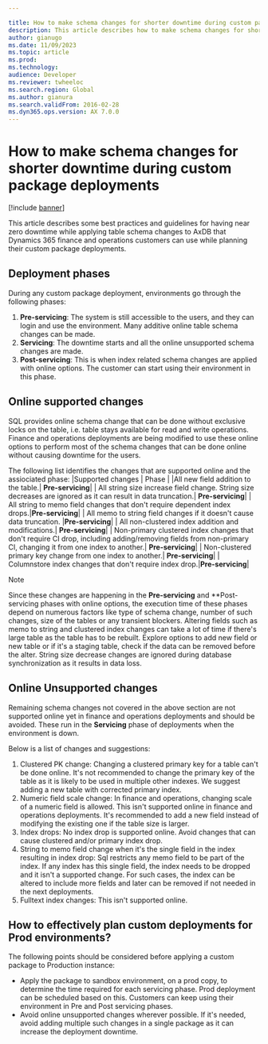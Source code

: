 ```yaml
---

title: How to make schema changes for shorter downtime during custom package deployments
description: This article describes how to make schema changes for shorter downtime when deploying custom packages
author: gianugo
ms.date: 11/09/2023
ms.topic: article
ms.prod: 
ms.technology: 
audience: Developer
ms.reviewer: twheeloc
ms.search.region: Global
ms.author: gianura
ms.search.validFrom: 2016-02-28
ms.dyn365.ops.version: AX 7.0.0
---
```


# How to make schema changes for shorter downtime during custom package deployments

[!include [banner](../includes/banner.md)]

This article describes some best practices and guidelines for having near zero downtime while applying table schema changes to AxDB that Dynamics 365 finance and operations customers can use while planning their 
custom package deployments.

## Deployment phases
During any custom package deployment, environments go through the following phases:
1. **Pre-servicing**: The system is still accessible to the users, and they can login and use the environment. Many additive online table schema changes can be made.
2. **Servicing**: The downtime starts and all the online unsupported schema changes are made.
3. **Post-servicing**: This is when index related schema changes are applied with online options. The customer can start using their environment in this phase.

## Online supported changes
SQL provides online schema change that can be done without exclusive locks on the table, i.e. table stays available for read and write operations. Finance and operations deployments are being modified to use these online options to perform most of the schema changes that can be done online without causing downtime for the users. 

The following list identifies the changes that are supported online and the assiociated phase:
|Supported changes | Phase |
|All new field addition to the table.| **Pre-servicing**|
| All string size increase field change. String size decreases are ignored as it can result in data truncation.| **Pre-servicing**|
| All string to memo field changes that don't require dependent index drops.|**Pre-servicing**|
| All memo to string field changes if it doesn't cause data truncation. |**Pre-servicing**|
| All non-clustered index addition and modifications.| **Pre-servicing**|
| Non-primary clustered index changes that don't require CI drop, including adding/removing fields from non-primary CI, changing it from one index to another.| **Pre-servicing**|
| Non-clustered primary key change from one index to another.| **Pre-servicing**|
| Columnstore index changes that don't require index drop.|**Pre-servicing**|


>[!Note]
> Since these changes are happening in the **Pre-servicing** and **Post-servicing phases with online options, the execution time of these phases depend on numerous factors like type of schema change, number of such changes, size of the tables or any transient blockers.
> Altering fields such as memo to string and clustered index changes can take a lot of time if there's large table as the table has to be rebuilt. Explore options to add new field or new table or if it's a staging table, check if the data can be removed before the alter. String size decrease changes are ignored during database synchronization as it results in data loss.



## Online Unsupported changes
Remaining schema changes not covered in the above section are not supported online yet in finance and operations deployments and should be avoided. These run in the **Servicing** phase of deployments when the environment is down. 

Below is a list of changes and suggestions:

1. Clustered PK change: Changing a clustered primary key for a table can't be done online. It's not recommended to change the primary key of the table as it is likely to be used in multiple other indexes. We suggest adding a new table with corrected primary index.
2. Numeric field scale change: In finance and operations, changing scale of a numeric field is allowed. This isn't supported online in finance and operations deployments. It's recommended to add a new field instead of modifying the existing one if the table size is larger.
3. Index drops: No index drop is supported online. Avoid changes that can cause clustered and/or primary index drop.
4. String to memo field change when it's the single field in the index resulting in index drop: Sql restricts any memo field to be part of the index. If any index has this single field, the index needs to be
dropped and it isn't a supported change. For such cases, the index can be altered to include more fields and later can be removed if not needed in the next deployments.
5. Fulltext index changes: This isn't supported online.

## How to effectively plan custom deployments for Prod environments?
The following points should be considered before applying a custom package to Production instance:
 - Apply the package to sandbox environment, on a prod copy, to determine the time required for each servicing phase. Prod deployment can be scheduled based on this. Customers can keep using their environment in
   Pre and Post servicing phases.
 - Avoid online unsupported changes wherever possible. If it's needed, avoid adding multiple such changes in a single package as it can increase the deployment downtime.
